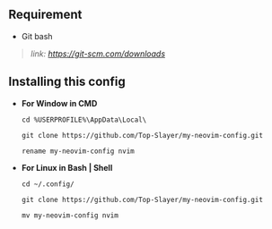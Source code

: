 ## **Requirement**

- Git bash

> *link: https://git-scm.com/downloads*

## **Installing this config**

-  **For Window in CMD**

       cd %USERPROFILE%\AppData\Local\

       git clone https://github.com/Top-Slayer/my-neovim-config.git

       rename my-neovim-config nvim

- **For Linux in Bash | Shell**
  
      cd ~/.config/
  
      git clone https://github.com/Top-Slayer/my-neovim-config.git
  
      mv my-neovim-config nvim
